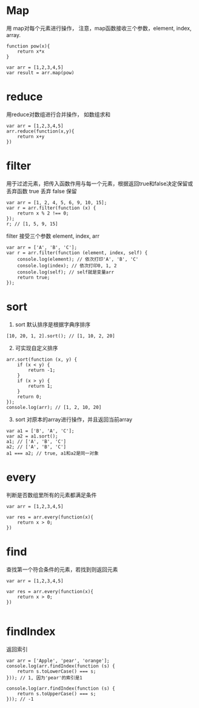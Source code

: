 # Map
用 map对每个元素进行操作， 注意，map函数接收三个参数，element, index, array.


```
function pow(x){
    return x*x
}

var arr = [1,2,3,4,5]
var result = arr.map(pow)

```

# reduce
用reduce对数组进行合并操作， 如数组求和
```
var arr = [1,2,3,4,5]
arr.reduce(function(x,y){
    return x+y
})

```

# filter
用于过滤元素，把传入函数作用与每一个元素，根据返回true和false决定保留或丢弃函数
true 丢弃
false 保留

```
var arr = [1, 2, 4, 5, 6, 9, 10, 15];
var r = arr.filter(function (x) {
    return x % 2 !== 0;
});
r; // [1, 5, 9, 15]

```

filter 接受三个参数 element, index, arr

```
var arr = ['A', 'B', 'C'];
var r = arr.filter(function (element, index, self) {
    console.log(element); // 依次打印'A', 'B', 'C'
    console.log(index); // 依次打印0, 1, 2
    console.log(self); // self就是变量arr
    return true;
});
```


# sort
1. sort 默认排序是根据字典序排序

```
[10, 20, 1, 2].sort(); // [1, 10, 2, 20]
```

2. 可实现自定义排序
```
arr.sort(function (x, y) {
    if (x < y) {
        return -1;
    }
    if (x > y) {
        return 1;
    }
    return 0;
});
console.log(arr); // [1, 2, 10, 20]
```

3. sort 对原本的array进行操作，并且返回当前array

```
var a1 = ['B', 'A', 'C'];
var a2 = a1.sort();
a1; // ['A', 'B', 'C']
a2; // ['A', 'B', 'C']
a1 === a2; // true, a1和a2是同一对象

```

# every
判断是否数组里所有的元素都满足条件

```
var arr = [1,2,3,4,5]

var res = arr.every(function(x){
    return x > 0;
})

```

# find

查找第一个符合条件的元素，若找到则返回元素

```
var arr = [1,2,3,4,5]

var res = arr.every(function(x){
    return x > 0;
})


```

# findIndex

返回索引

```
var arr = ['Apple', 'pear', 'orange'];
console.log(arr.findIndex(function (s) {
    return s.toLowerCase() === s;
})); // 1, 因为'pear'的索引是1

console.log(arr.findIndex(function (s) {
    return s.toUpperCase() === s;
})); // -1


```